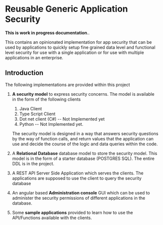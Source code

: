 # Reusable Generic Application Security

**This is work in progress documentation**..

This contains an opinionated implementation for app security that can be used by applications to quickly setup fine grained data level and functional level security for use with a single application or for use with multiple applications in an enterprise.

## Introduction

The following implementations are provided within this project

1. **A security model** to express security concerns. The model is available in the form of the following clients  
   1. Java Client
   2. Type Script Client
   3. Dot net client (C#) -- Not Implemented yet
   4. Python -- Not Implemented yet.

    The security model is designed in a way that answers security questions by the way of function calls, and return values that the application can use and decide the course of the logic and data queries within the code.

2. A **Relational Database** database model to store the security model.
This model is in the form of a starter database (POSTGRES SQL). The entire DDL is in the project. 

3. A REST API Server Side Application which serves the clients. The applications are supposed to use the client to query the security database

3. An angular based **Administration console** GUI which can be used to administer the security permissions of different applications in the database.


2. Some **sample applications** provided to learn how to use the API/Functions available with the clients.